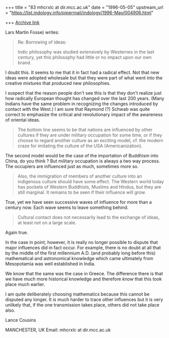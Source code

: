 +++
title = "83 mhcrxlc at dir.mcc.ac.uk"
date = "1996-05-05"
upstream_url = "https://list.indology.info/pipermail/indology/1996-May/004906.html"

+++
[Archive link](https://list.indology.info/pipermail/indology/1996-May/004906.html)

Lars Martin Fosse) writes:

>Re: Borrowing of ideas:
>
>Indic philosophy was studied
>extensively by Westernes in the last century, yet this philosophy had
>little or no impact upon our own brand.

I doubt this. It seems to me that it in fact had a radical effect. Not that
new ideas were adopted wholesale but that they were part of what went into
the creative mixtures that produced new philosophies.

I suspect that the reason people don't see this is that they don't realize
just how radically European thought has changed over the last 200 years.
(Many Indians have the same problem in recognizing the changes introduced
by contact with the West.) I am sure that Raymond (?) Schwab was quite
correct to emphasize the critical and revolutionary impact of the awareness
of oriental ideas.

>The bottom line seems to be that
>nations are influenced by other cultures if they are under military
>occupation for some time, or if they choose to regard another culture as an
>exciting model, cf. the modern craze for imitating the culture of the USA
>(Americanization).

The second model would be the case of the importation of Buddhism into
China, do you think ? But military occupation is always a two way process.
The occupiers are influenced just as much, sometimes more so.

>Also, the immigration of members of another culture into
>an indigenous culture should have some effect. The Western world today has
>pockets of Western Buddhists, Muslims and Hindus, but they are still
>marginal. It remains to be seen if their influence will grow.

True, yet we have seen successive waves of influence for more than a
century now. Each wave seems to leave something behind.

>Cultural
>contact does not necessarily lead to the exchange of ideas, at least not on
>a large scale.

Again true.

In the case in point, however, it is really no longer possible to dispute
that major influences did in fact occur. For example, there is no doubt at
all that by the middle of the first millennium A.D. (and probably long
before this) mathematical and astronomical knowledge which came ultimately
from Mesopotamia was well established in India.

We know that the same was the case in Greece. The difference there is that
we have much more historical knowledge and therefore _know_ that this took
place much earlier.

I am quite deliberately choosing mathematics because this cannot be
disputed any longer. It is much harder to trace other influences but it is
very unlikely that, if the one transmission takes place, others did not
take place also.

Lance Cousins

MANCHESTER, UK
Email: mhcrxlc at dir.mcc.ac.uk






